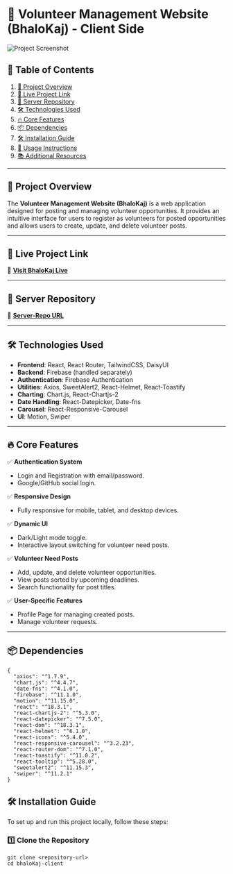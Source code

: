 # 🌟 Volunteer Management Website (BhaloKaj) - Client Side  

![Project Screenshot](https://via.placeholder.com/1200x600?text=Project+Screenshot)  

## 📖 Table of Contents  
1. [📜 Project Overview](#-project-overview)  
2. [🚀 Live Project Link](#-live-project-link)  
3. [🔑 Server Repository](#-server-repository)  
4. [🛠️ Technologies Used](#-technologies-used)  
5. [🔥 Core Features](#-core-features)  
6. [📦 Dependencies](#-dependencies)  
7. [🛠️ Installation Guide](#-installation-guide)  
8. [🚀 Usage Instructions](#-usage-instructions)  
9. [📚 Additional Resources](#-additional-resources)  

---

## 📜 Project Overview  
The **Volunteer Management Website (BhaloKaj)** is a web application designed for posting and managing volunteer opportunities. It provides an intuitive interface for users to register as volunteers for posted opportunities and allows users to create, update, and delete volunteer posts.  

---

## 🚀 Live Project Link  
🔗 **[Visit BhaloKaj Live](https://bhalokaj-a037f.web.app/)**  

---

## 🔑 Server Repository  
🔗 **[Server-Repo URL](https://github.com/programming-hero-web-course2/b10a11-server-side-Rimaakter1)**  

---

## 🛠️ Technologies Used  
- **Frontend**: React, React Router, TailwindCSS, DaisyUI  
- **Backend**: Firebase (handled separately)  
- **Authentication**: Firebase Authentication  
- **Utilities**: Axios, SweetAlert2, React-Helmet, React-Toastify  
- **Charting**: Chart.js, React-Chartjs-2  
- **Date Handling**: React-Datepicker, Date-fns  
- **Carousel**: React-Responsive-Carousel  
- **UI**: Motion, Swiper  

---

## 🔥 Core Features  
✅ **Authentication System**  
   - Login and Registration with email/password.  
   - Google/GitHub social login.  

✅ **Responsive Design**  
   - Fully responsive for mobile, tablet, and desktop devices.  

✅ **Dynamic UI**  
   - Dark/Light mode toggle.  
   - Interactive layout switching for volunteer need posts.  

✅ **Volunteer Need Posts**  
   - Add, update, and delete volunteer opportunities.  
   - View posts sorted by upcoming deadlines.  
   - Search functionality for post titles.  

✅ **User-Specific Features**  
   - Profile Page for managing created posts.  
   - Manage volunteer requests.  

---

## 📦 Dependencies  

```
{
  "axios": "^1.7.9",
  "chart.js": "^4.4.7",
  "date-fns": "^4.1.0",
  "firebase": "^11.1.0",
  "motion": "^11.15.0",
  "react": "^18.3.1",
  "react-chartjs-2": "^5.3.0",
  "react-datepicker": "^7.5.0",
  "react-dom": "^18.3.1",
  "react-helmet": "^6.1.0",
  "react-icons": "^5.4.0",
  "react-responsive-carousel": "^3.2.23",
  "react-router-dom": "^7.1.0",
  "react-toastify": "^11.0.2",
  "react-tooltip": "^5.28.0",
  "sweetalert2": "^11.15.3",
  "swiper": "^11.2.1"
}
```
## 🛠️ Installation Guide
To set up and run this project locally, follow these steps:

### **1️⃣ Clone the Repository**
```
git clone <repository-url>
cd bhaloKaj-client
```
